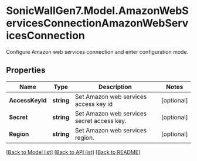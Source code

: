 # SonicWallGen7.Model.AmazonWebServicesConnectionAmazonWebServicesConnection
Configure Amazon web services connection and enter configuration mode.

## Properties

Name | Type | Description | Notes
------------ | ------------- | ------------- | -------------
**AccessKeyId** | **string** | Set Amazon web services access key id | [optional] 
**Secret** | **string** | Set Amazon web services secret access key. | [optional] 
**Region** | **string** | Set Amazon web services region. | [optional] 

[[Back to Model list]](../README.md#documentation-for-models) [[Back to API list]](../README.md#documentation-for-api-endpoints) [[Back to README]](../README.md)


